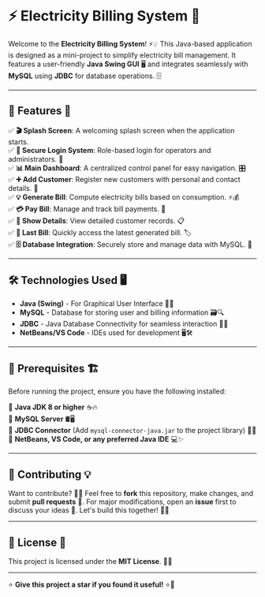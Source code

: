 # ⚡ Electricity Billing System 🔋

Welcome to the **Electricity Billing System**! ⚡💡 This Java-based application is designed as a mini-project to simplify electricity bill management. It features a user-friendly **Java Swing GUI** 🖥️ and integrates seamlessly with **MySQL** using **JDBC** for database operations. 🗄️

---

## 🚀 Features 🎯

✅ **🎬 Splash Screen**: A welcoming splash screen when the application starts.  
✅ **🔐 Secure Login System**: Role-based login for operators and administrators. 👥  
✅ **📊 Main Dashboard**: A centralized control panel for easy navigation. 🎛️  
✅ **➕ Add Customer**: Register new customers with personal and contact details. 📝  
✅ **💡 Generate Bill**: Compute electricity bills based on consumption. ⚡💰  
✅ **💳 Pay Bill**: Manage and track bill payments. 🏦  
✅ **📜 Show Details**: View detailed customer records. 📋  
✅ **📝 Last Bill**: Quickly access the latest generated bill. 🏷️  
✅ **🗄️ Database Integration**: Securely store and manage data with MySQL. 🔐  

---

## 🛠️ Technologies Used 🖥️

- **Java (Swing)** - For Graphical User Interface 🎨✨
- **MySQL** - Database for storing user and billing information 🗃️🔍
- **JDBC** - Java Database Connectivity for seamless interaction 🔗🔄
- **NetBeans/VS Code** - IDEs used for development 🖥️🛠️

---

## 📌 Prerequisites 🏗️

Before running the project, ensure you have the following installed:

🔹 **Java JDK 8 or higher** ☕🔥  
🔹 **MySQL Server** 🛢️🖥️  
🔹 **JDBC Connector** (Add `mysql-connector-java.jar` to the project library) 🔗📂  
🔹 **NetBeans, VS Code, or any preferred Java IDE** 💻✨  

---

## 🤝 Contributing 💡

Want to contribute? 🎉✨ Feel free to **fork** this repository, make changes, and submit **pull requests** 🔄. For major modifications, open an **issue** first to discuss your ideas 💬. Let's build this together! 🚀🤝

---

## 📜 License 📄

This project is licensed under the **MIT License**. 📝✅

---

⭐ **Give this project a star if you found it useful!** ⭐🌟


